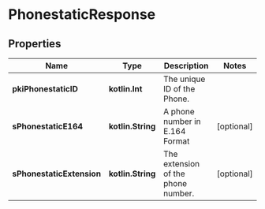 
# PhonestaticResponse

## Properties
Name | Type | Description | Notes
------------ | ------------- | ------------- | -------------
**pkiPhonestaticID** | **kotlin.Int** | The unique ID of the Phone. | 
**sPhonestaticE164** | **kotlin.String** | A phone number in E.164 Format |  [optional]
**sPhonestaticExtension** | **kotlin.String** | The extension of the phone number. |  [optional]



